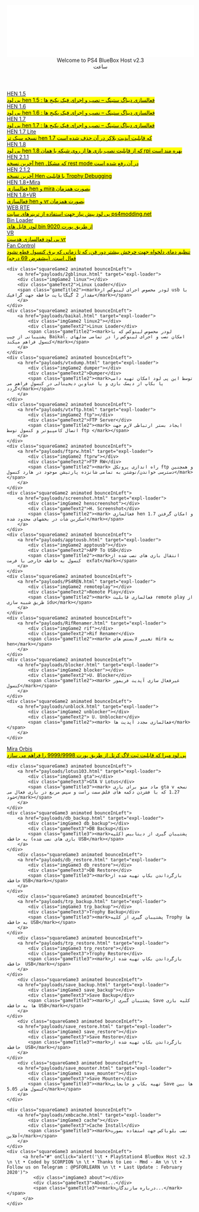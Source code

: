 <head>
<meta charset="UTF-8">
	<title>BlueBox v2.3</title>
	<link rel="stylesheet" type="text/css" href="css/animate.min.css">
	<link rel="stylesheet" type="text/css" href="css/style.css">
	<script src="js/jquery.min.js"></script>
    <link href="" rel="stylesheet" media="screen, projection" />
</head>
<body>
  <header>
  	<div> <iframe src="payloads/blank.html" name="expl-loader" width="100%" height="140" style="border:none;"> </iframe> </div>
		<div id="info"></div>
		<div id="textInfo">Welcome to PS4 BlueBox Host v2.3</div>
		<span id="pdate1"><script type="text/javascript" src="js/persianc.js"></script></span>
        <span class="timec" id="timec"> ساعت </span>
        <script>
         document.getElementById('timec').innerHTML = new Date();
          document.getElementById('timec').innerHTML = document.getElementById('timec').innerHTML.slice(15,21);
          var i = setInterval(function() {
          document.getElementById('timec').innerHTML = new Date();
          document.getElementById('timec').innerHTML = document.getElementById('timec').innerHTML.slice(15,21);
          }, 60 * 1000);
        </script>
	</header>

<!-- #Section 1 -->
<div id="games">
    <div class="squareGame animated bounceInLeft">
        <a href="payloads/Hen15.html" target="expl-loader">
            <div class="imgGame hen15"></div>
            <div class="gameText">HEN 1.5</div>
            <span class="gameTitle"><mark>پی لود hen 1.5 : فعالسازی دیباگ ستینگ – نصب و اجرای فیک پکیج ها</mark></span>
        </a>
    </div>
    <div class="squareGame animated bounceInLeft">
        <a href="payloads/vtxhen16.html" target="expl-loader">
            <div class="imgGame hen16"></div>
            <div class="gameText">HEN 1.6</div>
            <span class="gameTitle"> <mark> پی لود hen 1.6 : فعالسازی دیباگ ستینگ – نصب و اجرای فیک پکیج ها</mark> </span>
        </a>
    </div>
    <div class="squareGame animated bounceInLeft">
        <a href="payloads/vtxhen17.html" target="expl-loader">
            <div class="imgGame hen17"></div>
            <div class="gameText">HEN 1.7</div>
            <span class="gameTitle"><mark>پی لود hen 1.7 : فعالسازی دیباگ ستینگ – نصب و اجرای فیک پکیج ها</mark></span>
        </a>
    </div>
    <div class="squareGame animated bounceInLeft">
        <a href="payloads/vtxhenc0d3mod.html" target="expl-loader">
            <div class="imgGame hen17l"></div>
            <div class="gameText">HEN 1.7 Lite</div>
            <span class="gameTitle"><mark>نسخه سبک تر hen 1.7 که قابلیت آپدیت بلاکر در آن حذف شده است</mark></span>
        </a>
    </div>
    <div class="squareGame animated bounceInLeft">
        <a href="payloads/vtxhen18.html" target="expl-loader">
            <div class="imgGame hen18"></div>
            <div class="gameText">HEN 1.8</div>
            <span class="gameTitle"><mark>پی لود hen 1.8 که از قابلیت نصب بازی ها از روی شبکه یا همان rpi بهره مند است</mark></span>
        </a>
    </div>
    <div class="squareGame animated bounceInLeft">
        <a href="payloads/hen211.html" target="expl-loader">
            <div class="imgGame hen211"></div>
            <div class="gameText">HEN 2.1.1</div>
            <span class="gameTitle"><mark> آخرین نسخه hen که مشکل rest mode در آن رفع شده است</mark></span>
        </a>
    </div>
     <div class="squareGame animated bounceInLeft">
        <a href="payloads/hen212.html" target="expl-loader">
            <div class="imgGame hen212"></div>
            <div class="gameText">HEN 2.1.2</div>
            <span class="gameTitle"><mark>آخرین نسخه Hen با قابلیت Trophy Debugging</mark></span>
        </a>
    </div>
    <div class="squareGame animated bounceInLeft">
        <a href="payloads/mirahen18.html" target="expl-loader">
            <div class="imgGame henmira"></div>
            <div class="gameText">HEN 1.8+Mira</div>
            <span class="gameTitle"><mark> فعالسازی hen و mira بصورت همزمان</mark></span>
        </a>
    </div>
    <div class="squareGame animated bounceInLeft">
        <a href="payloads/hen18vrmod.html" target="expl-loader">
            <div class="imgGame hen18vr"></div>
            <div class="gameText">HEN 1.8+VR</div>
            <span class="gameTitle"><mark>فعالسازی hen و vr بصورت همزمان</mark></span>
        </a>
    </div>
    <div class="squareGame animated bounceInLeft">
        <a href="payloads/rte.html" target="expl-loader">
            <div class="imgGame webrte"></div>
            <div class="gameText">WEB RTE</div>
            <span class="gameTitle"><mark>پی لود پیش نیاز جهت استفاده از ترینرهای سایت ps4modding.net</mark></span>
        </a>
    </div>
    <div class="squareGame animated bounceInLeft">
        <a href="payloads/binloader.html" target="expl-loader">
            <div class="imgGame binloader"></div>
            <div class="gameText"> Bin Loader</div>
            <span class="gameTitle"><mark>لودر فایل های bin از طریق پورت 9020</mark></span>
        </a>
    </div>
    <div class="squareGame animated bounceInLeft">
        <a href="payloads/vr.html" target="expl-loader">
            <div class="imgGame vr"></div>
            <div class="gameText">VR</div>
            <span class="gameTitle"><mark>پی لود فعالسازی هدست vr</mark></span>
        </a>
    </div>
</div>

<!-- #Section 2 -->
<div id="games2">
    <div class="squareGame2 animated bounceInLeft">
        <a href="payloads/FanControl.html" target="expl-loader">
            <div class="imgGame2 fan"></div>
            <div class="gameText2">Fan Control</div>
            <span class="gameTitle2"><mark>تنظیم دمای دلخواه جهت چرخش بیشتر دور فن، که تا زمانی که برق کنسول قطع نشود فعال است. (پیشفرض 69 درجه)</mark></span>
        </a>
    </div>

    <div class="squareGame2 animated bounceInLeft">
        <a href="payloads/2gblinux.html" target="expl-loader">
        <div class="imgGame2 linux"></div>
        <div class="gameText2">Linux Loader</div>
        <span class="gameTitle2"><mark>لودر مخصوص اجرای لینوکس از usb با مقدار 2 گیگابایت حافظه جهت گرافیک</mark></span>
        </a>
    </div>
    <div class="squareGame2 animated bounceInLeft">
        <a href="payloads/baikal.html" target="expl-loader">
            <div class="imgGame2 linux2"></div>
            <div class="gameText2">Linux Loader</div>
            <span class="gameTitle2"><mark>لودر مخصوص لینوکس که با پشتیبانی از چیپ Baikal، امکان نصب و اجرای لینوکس را در تمامی مدلهای کنسول فراهم میکند</mark></span>
        </a>
    </div>
    <div class="squareGame2 animated bounceInLeft">
        <a href="payloads/vtxdump.html" target="expl-loader">
            <div class="imgGame2 dumper"></div>
            <div class="gameText2">Dumper</div>
            <span class="gameTitle2"><mark>توسط این پی لود امکان تهیه دامپ یا بکاپ از دیسک بازی و یا عناوین دیجیتالی در کنسول فراهم می گردد</mark></span>
        </a>
    </div>
    <div class="squareGame2 animated bounceInLeft">
        <a href="payloads/vtxftp.html" target="expl-loader">
            <div class="imgGame2 ftp"></div>
            <div class="gameText2">FTP Server</div>
            <span class="gameTitle2"><mark> ایجاد بستر ارتباطی لازم جهت اتصال کامپیوتر و کنسول توسط ftp </mark></span>
        </a>
    </div>
    <div class="squareGame2 animated bounceInLeft">
        <a href="payloads/ftprw.html" target="expl-loader">
            <div class="imgGame2 ftprw"></div>
            <div class="gameText2">FTP RW</div>
            <span class="gameTitle2"><mark> راه اندازی پروتکل ftp و همچنین دسترسی خواندن/نوشتن به تمامی شانزده پارتیشن موجود در هارد کنسول</mark></span>
        </a>
    </div>
    <div class="squareGame2 animated bounceInLeft">
        <a href="payloads/screenshot.html" target="expl-loader">
            <div class="imgGame2 henscreenshot"></div>
            <div class="gameText2">H. Screenshot</div>
            <span class="gameTitle2"><mark> فعالسازی hen 1.7 و امکان گرفتن اسکرین شات در بخشهای محدود شده</mark></span>
        </a>
    </div>
    <div class="squareGame2 animated bounceInLeft">
        <a href="payloads/apptousb.html" target="expl-loader">
            <div class="imgGame2 apptousb"></div>
            <div class="gameText2">APP To USB</div>
            <span class="gameTitle2"><mark>انتقال بازی های نصب شده از کنسول به حافظه خارجی با فرمت  exfat</mark></span>
        </a>
    </div>
    <div class="squareGame2 animated bounceInLeft">
        <a href="payloads/PS4REN.html" target="expl-loader">
            <div class="imgGame2 remoteplay"></div>
            <div class="gameText2">Remote Play</div>
            <span class="gameTitle2"><mark> فعالسازی قابلیت remote play از طریق شبیه سازی idu</mark></span>
        </a>
    </div>
    <div class="squareGame2 animated bounceInLeft">
        <a href="payloads/RifRenamer.html" target="expl-loader">
            <div class="imgGame2 rif"></div>
            <div class="gameText2">Rif Renamer</div>
            <span class="gameTitle2"><mark> تغییر لایسنس های mira به hen</mark></span>
        </a>
    </div>
    <div class="squareGame2 animated bounceInLeft">
        <a href="payloads/blocker.html" target="expl-loader">
            <div class="imgGame2 blocker"></div>
            <div class="gameText2">U. Blocker</div>
            <span class="gameTitle2"><mark> غیرفعال سازی آپدیت فریمور کنسول</mark></span>
        </a>
    </div>
    <div class="squareGame2 animated bounceInLeft">
        <a href="payloads/unblock.html" target="expl-loader">
            <div class="imgGame2 unblocker"></div>
            <div class="gameText2"> U. Unblocker</div>
            <span class="gameTitle2"><mark> فعالسازی مجدد آپدیت ها</mark></span>
        </a>
    </div>    
    

<!-- #Section 3 -->
<div id="games3">
    <div class="squareGame3 animated bounceInLeft">
        <a href="payloads/mira.html" target="expl-loader">
            <div class="imgGame3 mira"></div>
            <div class="gameText3">Mira Orbis</div>
            <span class="gameTitle3"><mark> پی لود میرا که قابلیت ثبت لاگ کرنل از طریق پورت 9999/9998 را فراهم می سازد</mark></span>
        </a>
    </div>

    <div class="squareGame3 animated bounceInLeft">
        <a href="payloads/lotus103.html" target="expl-loader">
            <div class="imgGame3 gta"></div>
            <div class="gameText3">GTA V Lotus</div>
            <span class="gameTitle3"><mark> ماد منو برای بازی gta v نسخه 1.27 که با فشردن دکمه های فلش سمت راست و سپس مربع در بازی فعال می شود</mark></span>
        </a>
    </div>
    <div class="squareGame3 animated bounceInLeft">
        <a href="payloads/db_backup.html" target="expl-loader">
            <div class="imgGame3 db_backup"></div>
            <div class="gameText3">DB Backup</div>
            <span class="gameTitle3"><mark>پشتیبان گیری از دیتابیس (کلیه بازی های نصب شده) به حافظه USB</mark></span>
        </a>
    </div>
        <div class="squareGame3 animated bounceInLeft">
        <a href="payloads/db_restore.html" target="expl-loader">
            <div class="imgGame3 db_restore"></div>
            <div class="gameText3">DB Restore</div>
            <span class="gameTitle3"><mark>بازگرداندن بکاپ تهیه شده از حافظه USB</mark></span>
        </a>
    </div>
        <div class="squareGame3 animated bounceInLeft">
        <a href="payloads/trp_backup.html" target="expl-loader">
            <div class="imgGame3 trp_backup"></div>
            <div class="gameText3">Trophy Backup</div>
            <span class="gameTitle3"><mark>پشتیبان گیری از کلیه Trophy ها به حافظه USB</mark></span>
        </a>
    </div>
        <div class="squareGame3 animated bounceInLeft">
        <a href="payloads/trp_restore.html" target="expl-loader">
            <div class="imgGame3 trp_restore"></div>
            <div class="gameText3">Trophy Restore</div>
            <span class="gameTitle3"><mark>بازگرداندن بکاپ تهیه شده از حافظه  USB</mark></span>
        </a>
    </div>
        <div class="squareGame3 animated bounceInLeft">
        <a href="payloads/save_backup.html" target="expl-loader">
            <div class="imgGame3 save_backup"></div>
            <div class="gameText3">Save Backup</div>
            <span class="gameTitle3"><mark>پشتیبان گیری از Save کلیه بازی ها به حافظه USB</mark></span>
        </a>
    </div>
        <div class="squareGame3 animated bounceInLeft">
        <a href="payloads/save_restore.html" target="expl-loader">
            <div class="imgGame3 save_restore"></div>
            <div class="gameText3">Save Restore</div>
            <span class="gameTitle3"><mark>بازگرداندن بکاپ تهیه شده از حافظه  USB</mark></span>
        </a>
    </div>
        <div class="squareGame3 animated bounceInLeft">
        <a href="payloads/save_mounter.html" target="expl-loader">
            <div class="imgGame3 save_mounter"></div>
            <div class="gameText3">Save Mounter</div>
            <span class="gameTitle3"><mark>تهیه بکاپ و جابجایی Save ها بین کنسول های 5.05</mark></span>
        </a>
    </div>

    <div class="squareGame3 animated bounceInLeft">
        <a href="payloads/xmbcache.html" target="expl-loader">
            <div class="imgGame3 cache"></div>
            <div class="gameText3">Cache Install</div>
            <span class="gameTitle3"><mark>نصب بلوباکس جهت استفاده بصورت آفلاین</mark></span>
        </a>
    </div>
    <div class="squareGame3 animated bounceInLeft">
          <a href="#" onClick="alert('\t • PlayStation4 BlueBox Host v2.3 \n \t • Coded by SCORPION \n \t • Thanks to Leo - Mmd - Am \n \t • Follow us on Telegram : @PSFORLEARN \n \t • Last Update : February 2020')">
              <div class="imgGame3 about"></div>
              <div class="gameText3">About...</div>
              <span class="gameTitle3"><mark>درباره سازندگان...</mark></span>
          </a>
    </div>

 </div>
</div>

<div class='box'>
    <div class='wave -one'></div>
    <div class='wave -two'></div>
    <div class='wave -three'></div>
</div>
<script src="js/jsv.js"></script>
    <script type="text/javascript">
        AMIB.showPDate( 'pdate1' );
    </script>
</body>
